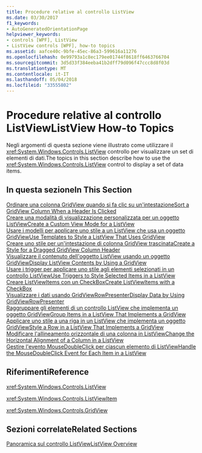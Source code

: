 ```yaml
---
title: Procedure relative al controllo ListView
ms.date: 03/30/2017
f1_keywords:
- AutoGeneratedOrientationPage
helpviewer_keywords:
- controls [WPF], ListView
- ListView controls [WPF], how-to topics
ms.assetid: aafce40c-9bfe-45ec-86a3-599616a11276
ms.openlocfilehash: 0e99793a1c8ec179ee01744f8618ff6463766704
ms.sourcegitcommit: 3d5d33f384eeba41b2dff79d096f47ccc8d8f03d
ms.translationtype: MT
ms.contentlocale: it-IT
ms.lasthandoff: 05/04/2018
ms.locfileid: "33555802"
---
```

# <a name="listview-how-to-topics"></a><span data-ttu-id="64e33-102">Procedure relative al controllo ListView</span><span class="sxs-lookup"><span data-stu-id="64e33-102">ListView How-to Topics</span></span>
<span data-ttu-id="64e33-103">Negli argomenti di questa sezione viene illustrato come utilizzare il <xref:System.Windows.Controls.ListView> controllo per visualizzare un set di elementi di dati.</span><span class="sxs-lookup"><span data-stu-id="64e33-103">The topics in this section describe how to use the <xref:System.Windows.Controls.ListView> control to display a set of data items.</span></span>  
  
## <a name="in-this-section"></a><span data-ttu-id="64e33-104">In questa sezione</span><span class="sxs-lookup"><span data-stu-id="64e33-104">In This Section</span></span>  
 [<span data-ttu-id="64e33-105">Ordinare una colonna GridView quando si fa clic su un'intestazione</span><span class="sxs-lookup"><span data-stu-id="64e33-105">Sort a GridView Column When a Header Is Clicked</span></span>](../../../../docs/framework/wpf/controls/how-to-sort-a-gridview-column-when-a-header-is-clicked.md)  
 [<span data-ttu-id="64e33-106">Creare una modalità di visualizzazione personalizzata per un oggetto ListView</span><span class="sxs-lookup"><span data-stu-id="64e33-106">Create a Custom View Mode for a ListView</span></span>](../../../../docs/framework/wpf/controls/how-to-create-a-custom-view-mode-for-a-listview.md)  
 [<span data-ttu-id="64e33-107">Usare i modelli per applicare uno stile a un ListView che usa un oggetto GridView</span><span class="sxs-lookup"><span data-stu-id="64e33-107">Use Templates to Style a ListView That Uses GridView</span></span>](../../../../docs/framework/wpf/controls/how-to-use-templates-to-style-a-listview-that-uses-gridview.md)  
 [<span data-ttu-id="64e33-108">Creare uno stile per un'intestazione di colonna GridView trascinata</span><span class="sxs-lookup"><span data-stu-id="64e33-108">Create a Style for a Dragged GridView Column Header</span></span>](../../../../docs/framework/wpf/controls/how-to-create-a-style-for-a-dragged-gridview-column-header.md)  
 [<span data-ttu-id="64e33-109">Visualizzare il contenuto dell'oggetto ListView usando un oggetto GridView</span><span class="sxs-lookup"><span data-stu-id="64e33-109">Display ListView Contents by Using a GridView</span></span>](../../../../docs/framework/wpf/controls/how-to-display-listview-contents-by-using-a-gridview.md)  
 [<span data-ttu-id="64e33-110">Usare i trigger per applicare uno stile agli elementi selezionati in un controllo ListView</span><span class="sxs-lookup"><span data-stu-id="64e33-110">Use Triggers to Style Selected Items in a ListView</span></span>](../../../../docs/framework/wpf/controls/how-to-use-triggers-to-style-selected-items-in-a-listview.md)  
 [<span data-ttu-id="64e33-111">Creare ListViewItems con un CheckBox</span><span class="sxs-lookup"><span data-stu-id="64e33-111">Create ListViewItems with a CheckBox</span></span>](../../../../docs/framework/wpf/controls/how-to-create-listviewitems-with-a-checkbox.md)  
 [<span data-ttu-id="64e33-112">Visualizzare i dati usando GridViewRowPresenter</span><span class="sxs-lookup"><span data-stu-id="64e33-112">Display Data by Using GridViewRowPresenter</span></span>](../../../../docs/framework/wpf/controls/how-to-display-data-by-using-gridviewrowpresenter.md)  
 [<span data-ttu-id="64e33-113">Raggruppare gli elementi di un controllo ListView che implementa un oggetto GridView</span><span class="sxs-lookup"><span data-stu-id="64e33-113">Group Items in a ListView That Implements a GridView</span></span>](../../../../docs/framework/wpf/controls/how-to-group-items-in-a-listview-that-implements-a-gridview.md)  
 [<span data-ttu-id="64e33-114">Applicare uno stile a una riga in un ListView che implementa un oggetto GridView</span><span class="sxs-lookup"><span data-stu-id="64e33-114">Style a Row in a ListView That Implements a GridView</span></span>](../../../../docs/framework/wpf/controls/how-to-style-a-row-in-a-listview-that-implements-a-gridview.md)  
 [<span data-ttu-id="64e33-115">Modificare l'allineamento orizzontale di una colonna in ListView</span><span class="sxs-lookup"><span data-stu-id="64e33-115">Change the Horizontal Alignment of a Column in a ListView</span></span>](../../../../docs/framework/wpf/controls/how-to-change-the-horizontal-alignment-of-a-column-in-a-listview.md)  
 [<span data-ttu-id="64e33-116">Gestire l'evento MouseDoubleClick per ciascun elemento di ListView</span><span class="sxs-lookup"><span data-stu-id="64e33-116">Handle the MouseDoubleClick Event for Each Item in a ListView</span></span>](../../../../docs/framework/wpf/controls/how-to-handle-the-mousedoubleclick-event-for-each-item-in-a-listview.md)  
  
## <a name="reference"></a><span data-ttu-id="64e33-117">Riferimenti</span><span class="sxs-lookup"><span data-stu-id="64e33-117">Reference</span></span>  
 <xref:System.Windows.Controls.ListView>  
  
 <xref:System.Windows.Controls.ListViewItem>  
  
 <xref:System.Windows.Controls.GridView>  
  
## <a name="related-sections"></a><span data-ttu-id="64e33-118">Sezioni correlate</span><span class="sxs-lookup"><span data-stu-id="64e33-118">Related Sections</span></span>  
 [<span data-ttu-id="64e33-119">Panoramica sul controllo ListView</span><span class="sxs-lookup"><span data-stu-id="64e33-119">ListView Overview</span></span>](../../../../docs/framework/wpf/controls/listview-overview.md)
